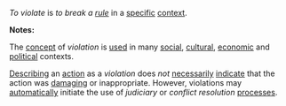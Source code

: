 *To violate* is *to break a [rule](https://github.com/gcassel/Modular-Organization-Terminology/blob/master/terms/rule.md)* in a [specific](https://github.com/gcassel/Modular-Organization-Terminology/blob/master/terms/specific.md) [context](https://github.com/gcassel/Modular-Organization-Terminology/blob/master/terms/context.md).
		
**Notes:**  

The [concept](https://github.com/gcassel/Modular-Organization-Terminology/blob/master/terms/concept.md) of *violation* is [used](https://github.com/gcassel/Modular-Organization-Terminology/blob/master/terms/use.md) in many [social](https://github.com/gcassel/Modular-Organization-Terminology/blob/master/terms/social.md), [cultural](https://github.com/gcassel/Modular-Organization-Terminology/blob/master/terms/culture.md), [economic](https://github.com/gcassel/Modular-Organization-Terminology/blob/master/terms/economy.md) and [political](https://github.com/gcassel/Modular-Organization-Terminology/blob/master/terms/politics.md) contexts.

[Describing](https://github.com/gcassel/Modular-Organization-Terminology/blob/master/terms/description.md) an [action](https://github.com/gcassel/Modular-Organization-Terminology/blob/master/terms/action.md) as a *violation* does *not* [necessarily](https://github.com/gcassel/Modular-Organization-Terminology/blob/master/terms/requirement.md) [indicate](https://github.com/gcassel/Modular-Organization-Terminology/blob/master/terms/indicate.md) that the action was [damaging](https://github.com/gcassel/Modular-Organization-Terminology/blob/master/terms/damage.md) or inappropriate.  However, violations may [automatically](https://github.com/gcassel/Modular-Organization-Terminology/blob/master/terms/automate.md) initiate the use of *judiciary* or *conflict resolution* [processes](https://github.com/gcassel/Modular-Organization-Terminology/blob/master/terms/process.md).
